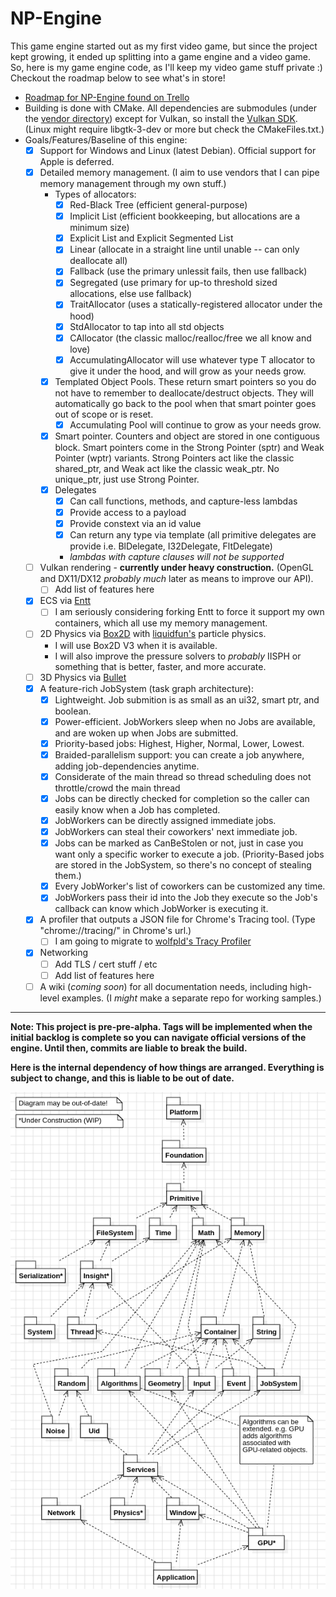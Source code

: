 # NP-Engine

This game engine started out as my first video game, but since the project kept growing, it ended up splitting into a game engine and a video game. So, here is my game engine code, as I'll keep my video game stuff private :) Checkout the roadmap below to see what's in store!

- [Roadmap for NP-Engine found on Trello](https://trello.com/b/YJhL1R6V)
- Building is done with CMake. All dependencies are submodules (under the [vendor directory](https://github.com/naphipps/NP-Engine/tree/master/vendor)) except for Vulkan, so install the [Vulkan SDK](https://vulkan.lunarg.com/sdk/home). (Linux might require libgtk-3-dev or more but check the CMakeFiles.txt.)
- Goals/Features/Baseline of this engine:
	- [x] Support for Windows and Linux (latest Debian). Official support for Apple is deferred.
	- [x] Detailed memory management. (I aim to use vendors that I can pipe memory management through my own stuff.)
		- Types of allocators:
			- [x] Red-Black Tree (efficient general-purpose)
			- [x] Implicit List (efficient bookkeeping, but allocations are a minimum size)
			- [x] Explicit List and Explicit Segmented List
			- [x] Linear (allocate in a straight line until unable -- can only deallocate all)
			- [x] Fallback (use the primary unlessit fails, then use fallback)
			- [x] Segregated (use primary for up-to threshold sized allocations, else use fallback)
			- [x] TraitAllocator (uses a statically-registered allocator under the hood)
			- [x] StdAllocator to tap into all std objects
			- [x] CAllocator (the classic malloc/realloc/free we all know and love)
			- [x] AccumulatingAllocator will use whatever type T allocator to give it under the hood, and will grow as your needs grow.
		- [x] Templated Object Pools. These return smart pointers so you do not have to remember to deallocate/destruct objects. They will automatically go back to the pool when that smart pointer goes out of scope or is reset.
			- [x] Accumulating Pool will continue to grow as your needs grow.
		- [x] Smart pointer. Counters and object are stored in one contiguous block. Smart pointers come in the Strong Pointer (sptr) and Weak Pointer (wptr) variants. Strong Pointers act like the classic shared_ptr, and Weak act like the classic weak_ptr. No unique_ptr, just use Strong Pointer.
		- [x] Delegates
			- [x] Can call functions, methods, and capture-less lambdas
			- [x] Provide access to a payload
			- [x] Provide constext via an id value
			- [x] Can return any type via template (all primitive delegates are provide i.e. BlDelegate, I32Delegate, FltDelegate)
			- _lambdas with capture clauses will not be supported_
	- [ ] Vulkan rendering - **currently under heavy construction.** (OpenGL and DX11/DX12 _probably much_ later as means to improve our API).
		- [ ] Add list of features here
	- [x] ECS via [Entt](https://github.com/skypjack/entt)
		- [ ] I am seriously considering forking Entt to force it support my own containers, which all use my memory management.
	- [ ] 2D Physics via [Box2D](https://github.com/erincatto/box2d) with [liquidfun's](https://github.com/google/liquidfun) particle physics.
		- I will use Box2D V3 when it is available.
		- I will also improve the pressure solvers to _probably_ IISPH or something that is better, faster, and more accurate.
	- [ ] 3D Physics via [Bullet](https://github.com/bulletphysics/bullet3)
	- [x] A feature-rich JobSystem (task graph architecture):
		- [x] Lightweight. Job submition is as small as an ui32, smart ptr, and boolean.
		- [x] Power-efficient. JobWorkers sleep when no Jobs are available, and are woken up when Jobs are submitted.
		- [x] Priority-based jobs: Highest, Higher, Normal, Lower, Lowest.
		- [x] Braided-parallelism support: you can create a job anywhere, adding job-dependencies anytime.
		- [x] Considerate of the main thread so thread scheduling does not throttle/crowd the main thread
		- [x] Jobs can be directly checked for completion so the caller can easily know when a Job has completed.
		- [x] JobWorkers can be directly assigned immediate jobs.
		- [x] JobWorkers can steal their coworkers' next immediate job.
		- [x] Jobs can be marked as CanBeStolen or not, just in case you want only a specific worker to execute a job. (Priority-Based jobs are stored in the JobSystem, so there's no concept of stealing them.)
		- [x] Every JobWorker's list of coworkers can be customized any time.
		- [x] JobWorkers pass their id into the Job they execute so the Job's callback can know which JobWorker is executing it.
	- [x] A profiler that outputs a JSON file for Chrome's Tracing tool. (Type "chrome://tracing/" in Chrome's url.)
		- [ ] I am going to migrate to [wolfpld's Tracy Profiler](https://github.com/wolfpld/tracy)
	- [x] Networking
		- [ ] Add TLS / cert stuff / etc
		- [ ] Add list of features here
	- [ ] A wiki (_coming soon_) for all documentation needs, including high-level examples. (I _might_ make a separate repo for working samples.)

***

**Note: This project is pre-pre-alpha. Tags will be implemented when the initial backlog is complete so you can navigate official versions of the engine. Until then, commits are liable to break the build.**

**Here is the internal dependency of how things are arranged. Everything is subject to change, and this is liable to be out of date.**

![](https://raw.githubusercontent.com/naphipps/NP-Engine/master/docs/uml-screenshot.png)